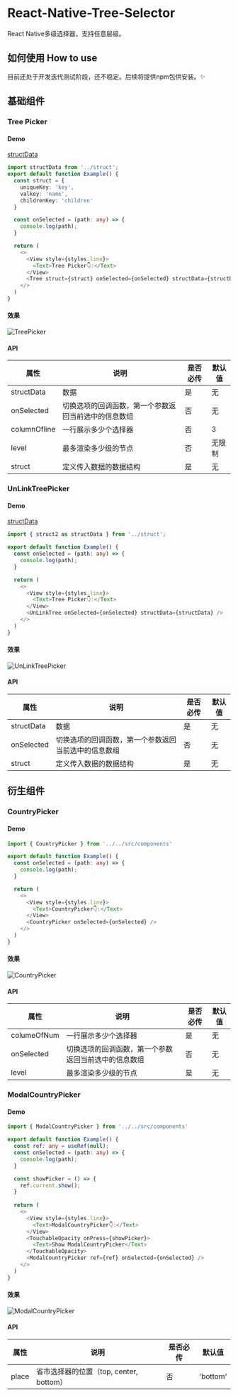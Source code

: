 # React-Native-Tree-Selector
React Native多级选择器，支持任意层级。
## 如何使用 How to use
目前还处于开发迭代测试阶段，还不稳定。后续将提供npm包供安装。✨
## 基础组件
### Tree Picker
#### Demo
[structData]()
````typescript
import structData from '../struct';
export default function Example() {
  const struct = {
    uniqueKey: 'key',
    valkey: 'name',
    childrenKey: 'children'
  }

  const onSelected = (path: any) => {
    console.log(path);
  }

  return (
    <>
      <View style={styles.line}>
        <Text>Tree Picker👇:</Text>
      </View>
      <Tree struct={struct} onSelected={onSelected} structData={structData} />
    </>
  )
}
````
#### 效果

![TreePicker](https://gitee.com/krialy/images/raw/master/source/20210406112753.gif)

#### API
| 属性 | 说明 | 是否必传 | 默认值 |
| --- | --- | --- | --- |
| structData | 数据 | 是 | 无 |
| onSelected | 切换选项的回调函数，第一个参数返回当前选中的信息数组 | 否 | 无 |
| columnOfline | 一行展示多少个选择器 | 否 | 3 |
| level | 最多渲染多少级的节点 | 否 | 无限制 |
| struct | 定义传入数据的数据结构 | 是 | 无 |

### UnLinkTreePicker
#### Demo
[structData]()
````typescript
import { struct2 as structData } from '../struct';

export default function Example() {
  const onSelected = (path: any) => {
    console.log(path);
  }

  return (
    <>
      <View style={styles.line}>
        <Text>Tree Picker👇:</Text>
      </View>
      <UnLinkTree onSelected={onSelected} structData={structData} />
    </>
  )
}
````
#### 效果

![UnLinkTreePicker](https://gitee.com/krialy/images/raw/master/source/20210406112820.gif)

#### API
| 属性 | 说明 | 是否必传 | 默认值 |
| --- | --- | --- | --- |
| structData | 数据 | 是 | 无 |
| onSelected | 切换选项的回调函数，第一个参数返回当前选中的信息数组 | 否 | 无 |
| struct | 定义传入数据的数据结构 | 是 | 无 |

## 衍生组件
### CountryPicker
#### Demo
````typescript
import { CountryPicker } from '../../src/components'

export default function Example() {
  const onSelected = (path: any) => {
    console.log(path);
  }

  return (
    <>
      <View style={styles.line}>
        <Text>CountryPicker👇:</Text>
      </View>
      <CountryPicker onSelected={onSelected} />
    </>
  )
}
````
#### 效果

![CountryPicker](https://gitee.com/krialy/images/raw/master/source/20210406112923.gif)

#### API
| 属性 | 说明 | 是否必传 | 默认值 |
| --- | --- | --- | --- |
| columeOfNum | 一行展示多少个选择器 | 是 | 无 |
| onSelected | 切换选项的回调函数，第一个参数返回当前选中的信息数组 | 否 | 无 |
| level | 最多渲染多少级的节点 | 是 | 无 |
### ModalCountryPicker
#### Demo
````typescript
import { ModalCountryPicker } from '../../src/components'

export default function Example() {
  const ref: any = useRef(null);
  const onSelected = (path: any) => {
    console.log(path);
  }

  const showPicker = () => {
    ref.current.show();
  }
  
  return (
    <>
      <View style={styles.line}>
        <Text>ModalCountryPicker👇:</Text>
      </View>
      <TouchableOpacity onPress={showPicker}>
        <Text>Show ModalCountryPicker</Text>
      </TouchableOpacity>
      <ModalCountryPicker ref={ref} onSelected={onSelected} />
    </>
  )
}
````
#### 效果

![ModalCountryPicker](https://gitee.com/krialy/images/raw/master/source/20210406112951.gif)

#### API
| 属性 | 说明 | 是否必传 | 默认值 |
| --- | --- | --- | --- |
| place | 省市选择器的位置（top, center, bottom） | 否 | 'bottom' |